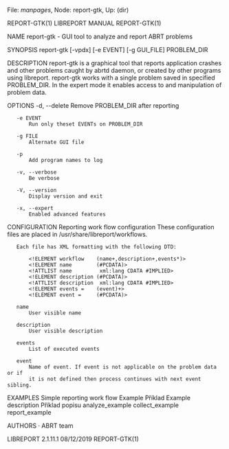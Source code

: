 File: *manpages*,  Node: report-gtk,  Up: (dir)

REPORT-GTK(1)                  LIBREPORT MANUAL                  REPORT-GTK(1)



NAME
       report-gtk - GUI tool to analyze and report ABRT problems

SYNOPSIS
       report-gtk [-vpdx] [-e EVENT] [-g GUI_FILE] PROBLEM_DIR

DESCRIPTION
       report-gtk is a graphical tool that reports application crashes and
       other problems caught by abrtd daemon, or created by other programs
       using libreport. report-gtk works with a single problem saved in
       specified PROBLEM_DIR. In the expert mode it enables access to and
       manipulation of problem data.

OPTIONS
       -d, --delete
           Remove PROBLEM_DIR after reporting

       -e EVENT
           Run only theset EVENTs on PROBLEM_DIR

       -g FILE
           Alternate GUI file

       -p
           Add program names to log

       -v, --verbose
           Be verbose

       -V, --version
           Display version and exit

       -x, --expert
           Enabled advanced features

CONFIGURATION
   Reporting work flow configuration
       These configuration files are placed in /usr/share/libreport/workflows.

       Each file has XML formatting with the following DTD:

           <!ELEMENT workflow    (name+,description+,events*)>
           <!ELEMENT name        (#PCDATA)>
           <!ATTLIST name         xml:lang CDATA #IMPLIED>
           <!ELEMENT description (#PCDATA)>
           <!ATTLIST description  xml:lang CDATA #IMPLIED>
           <!ELEMENT events =    (event)+>
           <!ELEMENT event =     (#PCDATA)>

       name
           User visible name

       description
           User visible description

       events
           List of executed events

       event
           Name of event. If event is not applicable on the problem data or if
           it is not defined then process continues with next event sibling.

EXAMPLES
   Simple reporting work flow
           <workflow>
             <name xml:lang="en">Example</name>
             <name xml:lang="cs">Příklad</name>
             <description xml:lang="en">Example description</description>
             <description xml:lang="cs">Příklad popisu</description>
             <evetns>
                <event>analyze_example</event>
                <event>collect_example</event>
                <event>report_example</event>
             </events>
           </workflow>

AUTHORS
       ·   ABRT team



LIBREPORT 2.1.11.1                08/12/2019                     REPORT-GTK(1)
